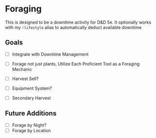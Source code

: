 # Foraging

This is designed to be a downtime activity for D&D 5e. It optionally works with my `!lifestyle` alias to automatically deduct available downtime

## Goals
- [ ] Integrate with Downtime Management
- [ ] Forage not just plants, Utilize Each Proficient Tool as a Foraging Mechanic
- [ ] Harvest Sell?
- [ ] Equipment System?
- [ ] Secondary Harvest


## Future Additions
- [ ] Forage by Night?
- [ ] Forage by Location
